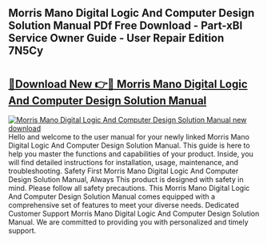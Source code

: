 ## Morris Mano Digital Logic And Computer Design Solution Manual PDf Free Download - Part-xBI Service Owner Guide - User Repair Edition 7N5Cy

# <h2><a href="http://bc75645.oget.top/?id=Morris+Mano+Digital+Logic+And+Computer+Design+Solution+Manual">🔗Download New 👉🔴 Morris Mano Digital Logic And Computer Design Solution Manual</a></h2>

[![Morris Mano Digital Logic And Computer Design Solution Manual new download](https://i.imgur.com/5g1atiW.png)](http://bc75645.oget.top/?id=Morris+Mano+Digital+Logic+And+Computer+Design+Solution+Manual)
Hello and welcome to the user manual for your newly linked Morris Mano Digital Logic And Computer Design Solution Manual. This guide is here to help you master the functions and capabilities of your product. Inside, you will find detailed instructions for installation, usage, maintenance, and troubleshooting. Safety First Morris Mano Digital Logic And Computer Design Solution Manual, Always This product is designed with safety in mind. Please follow all safety precautions. This Morris Mano Digital Logic And Computer Design Solution Manual comes equipped with a comprehensive set of features to meet your diverse needs. Dedicated Customer Support Morris Mano Digital Logic And Computer Design Solution Manual. We are committed to providing you with personalized and timely support.
